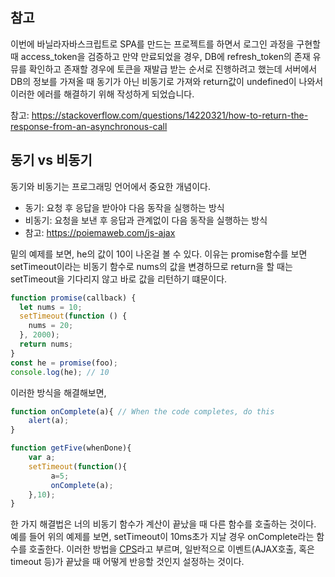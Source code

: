 ## 참고
이번에 바닐라자바스크립트로 SPA를 만드는 프로젝트를 하면서 로그인 과정을 구현할 때 access_token을 검증하고 만약 만료되었을 경우, DB에 refresh_token의 존재 유뮤를 확인하고 존재할 경우에 토큰을 재발급 받는 순서로 진행하려고 했는데 서버에서 DB의 정보를 가져올 때 동기가 아닌 비동기로 가져와 return값이 undefined이 나와서 이러한 에러를 해결하기 위해 작성하게 되었습니다. 

참고: https://stackoverflow.com/questions/14220321/how-to-return-the-response-from-an-asynchronous-call

## 동기 vs 비동기
동기와 비동기는 프로그래밍 언어에서 중요한 개념이다.
- 동기: 요청 후 응답을 받아야 다음 동작을 실행하는 방식
- 비동기: 요청을 보낸 후 응답과 관계없이 다음 동작을 실행하는 방식
- 참고: https://poiemaweb.com/js-ajax

밑의 예제를 보면, he의 값이 10이 나온걸 볼 수 있다. 이유는 promise함수를 보면 setTimeout이라는 비동기 함수로 nums의 값을 변경하므로 return을 할 때는 setTimeout을 기다리지 않고 바로 값을 리턴하기 떄문이다. 
```jsx
function promise(callback) {
  let nums = 10;
  setTimeout(function () {
    nums = 20;
  }, 2000);
  return nums;
}
const he = promise(foo); 
console.log(he); // 10
```
이러한 방식을 해결해보면,
```jsx
function onComplete(a){ // When the code completes, do this
    alert(a);
}

function getFive(whenDone){
    var a;
    setTimeout(function(){
         a=5;
         onComplete(a);
    },10);
}
```
한 가지 해결법은 너의 비동기 함수가 계산이 끝났을 때 다른 함수를 호출하는 것이다. 예를 들어 위의 예제를 보면, setTimeout이 10ms초가 지날 경우 onComplete라는 함수를 호출한다. 이러한 방법을 <a href="https://en.wikipedia.org/wiki/Continuation-passing_style">CPS</a>라고 부르며, 일반적으로 이벤트(AJAX호출, 혹은 timeout 등)가 끝났을 때 어떻게 반응할 것인지 설정하는 것이다.
